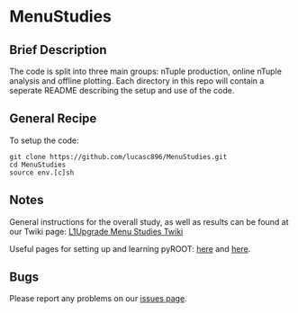 MenuStudies
===========

## Brief Description
The code is split into three main groups: nTuple production,
online nTuple analysis and offline plotting. Each directory
in this repo will contain a seperate README describing the
setup and use of the code.

## General Recipe

To setup the code:

```
git clone https://github.com/lucasc896/MenuStudies.git
cd MenuStudies
source env.[c]sh
```


## Notes
General instructions for the overall study, as well as results
can be found at our Twiki page:
[L1Upgrade Menu Studies Twiki](https://twiki.cern.ch/twiki/bin/viewauth/CMS/L1TUpgradeMenuDevelopment)

Useful pages for setting up and learning pyROOT:
[here](http://root.cern.ch/drupal/content/how-use-use-python-pyroot-interpreter) and [here](http://wlav.web.cern.ch/wlav/pyroot/).


## Bugs
Please report any problems on our [issues page](https://github.com/lucasc896/MenuStudies/issues).
